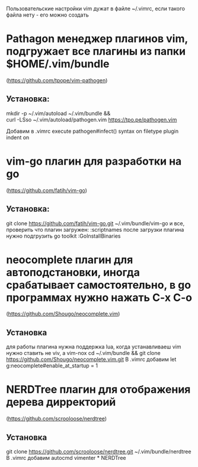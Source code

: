 Пользовательские настройки vim дужат в файле ~/.vimrc, если такого файла нету - его можно создать

# Pathagon менеджер плагинов vim, подгружает все плагины из папки $HOME/.vim/bundle 
(https://github.com/tpope/vim-pathogen)

## Установка:

mkdir -p ~/.vim/autoload ~/.vim/bundle && \
curl -LSso ~/.vim/autoload/pathogen.vim https://tpo.pe/pathogen.vim

Добавим в .vimrc
execute pathogen#infect()
syntax on
filetype plugin indent on

# vim-go плагин для разработки на go
(https://github.com/fatih/vim-go)

## Установка:

git clone https://github.com/fatih/vim-go.git ~/.vim/bundle/vim-go
и все, проверить что плагин загружен:
:scriptnames
после загрузки плагина нужно подгрузить go toolkit
:GoInstallBinaries

# neocomplete плагин для автоподстановки, иногда срабатывает самостоятельно, в go программах нужно нажать C-x C-o
(https://github.com/Shougo/neocomplete.vim)

## Установка

для работы плагина нужна поддержка lua, когда устанавливаеш vim нужно ставить не viv, а vim-nox
cd ~/.vim/bundle && git clone https://github.com/Shougo/neocomplete.vim.git
В .vimrc добавим
let g:neocomplete#enable_at_startup = 1

# NERDTree плагин для отображения дерева дирректорий
(https://github.com/scrooloose/nerdtree)

## Установка
git clone https://github.com/scrooloose/nerdtree.git ~/.vim/bundle/nerdtree
В .vimrc добавим
autocmd vimenter * NERDTree
